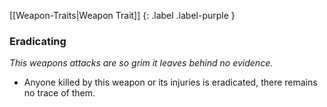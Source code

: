 
[[Weapon-Traits|Weapon Trait]]
{: .label .label-purple }

### Eradicating
*This weapons attacks are so grim it leaves behind no evidence.*
* Anyone killed by this weapon or its injuries is eradicated, there remains no trace of them.
